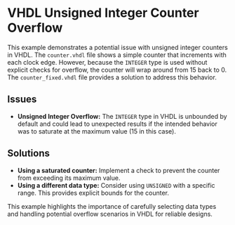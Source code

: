 # VHDL Unsigned Integer Counter Overflow
This example demonstrates a potential issue with unsigned integer counters in VHDL. The `counter.vhdl` file shows a simple counter that increments with each clock edge.  However, because the `INTEGER` type is used without explicit checks for overflow, the counter will wrap around from 15 back to 0.  The `counter_fixed.vhdl` file provides a solution to address this behavior.

## Issues
* **Unsigned Integer Overflow:** The `INTEGER` type in VHDL is unbounded by default and could lead to unexpected results if the intended behavior was to saturate at the maximum value (15 in this case).

## Solutions
* **Using a saturated counter:** Implement a check to prevent the counter from exceeding its maximum value.
* **Using a different data type:** Consider using `UNSIGNED` with a specific range. This provides explicit bounds for the counter.

This example highlights the importance of carefully selecting data types and handling potential overflow scenarios in VHDL for reliable designs.